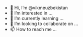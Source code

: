 - 👋 Hi, I’m @vikmeuzbekistan
- 👀 I’m interested in ...
- 🌱 I’m currently learning ...
- 💞️ I’m looking to collaborate on ...
- 📫 How to reach me ...

<!---
vikmeuzbekistan/vikmeuzbekistan is a ✨ special ✨ repository because its `README.md` (this file) appears on your GitHub profile.
You can click the Preview link to take a look at your changes.
--->
